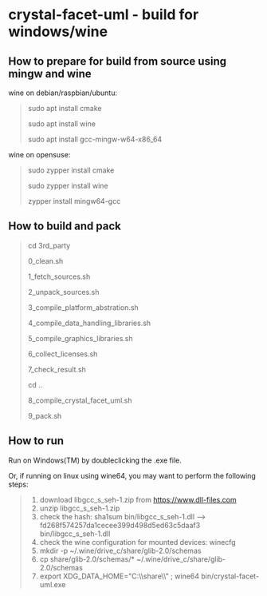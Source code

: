 
crystal-facet-uml - build for windows/wine
=============

How to prepare for build from source using mingw and wine
-----------

wine on debian/raspbian/ubuntu:

> sudo apt install cmake
>
> sudo apt install wine
>
> sudo apt install gcc-mingw-w64-x86_64

wine on opensuse:

> sudo zypper install cmake
>
> sudo zypper install wine
>
> zypper install mingw64-gcc
>

How to build and pack
-----------

> cd 3rd_party
>
> 0_clean.sh
>
> 1_fetch_sources.sh
>
> 2_unpack_sources.sh
>
> 3_compile_platform_abstration.sh
>
> 4_compile_data_handling_libraries.sh
>
> 5_compile_graphics_libraries.sh
>
> 6_collect_licenses.sh
>
> 7_check_result.sh
>
> cd ..
>
> 8_compile_crystal_facet_uml.sh
>
> 9_pack.sh

How to run
-----------

Run on Windows(TM) by doubleclicking the .exe file.

Or, if running on linux using wine64, you may want to perform the following steps:

> 1) download libgcc_s_seh-1.zip from https://www.dll-files.com
> 2) unzip libgcc_s_seh-1.zip
> 3) check the hash: sha1sum bin/libgcc_s_seh-1.dll --> fd268f574257da1cecee399d498d5ed63c5daaf3  bin/libgcc_s_seh-1.dll
> 4) check the wine configuration for mounted devices: winecfg
> 5) mkdir -p ~/.wine/drive_c/share/glib-2.0/schemas
> 6) cp share/glib-2.0/schemas/* ~/.wine/drive_c/share/glib-2.0/schemas
> 7) export XDG_DATA_HOME="C:\\\\share\\\\" ; wine64 bin/crystal-facet-uml.exe

